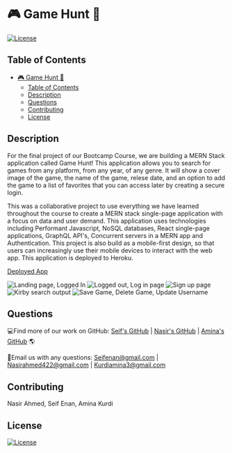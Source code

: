 # 🎮 Game Hunt 🎲
[![License](https://img.shields.io/badge/License-MIT-blue.svg)](https://opensource.org/licenses/mit/)

## Table of Contents
- [🎮 Game Hunt 🎲](#-game-hunt-)
  - [Table of Contents](#table-of-contents)
  - [Description](#description)
  - [Questions](#questions)
  - [Contributing](#contributing)
  - [License](#license)

## Description
For the final project of our Bootcamp Course, we are building a MERN Stack application called Game Hunt! This application allows you to search for games from any platform, from any year, of any genre. It will show a cover image of the game, the name of the game, relese date, and an option to add the game to a list of favorites that you can access later by creating a secure login. 

This was a collaborative project to use everything we have learned throughout the course to create a MERN stack single-page application with a focus on data and user demand. This application uses technologies including Performant Javascript, NoSQL databases, React single-page applications, GraphQL API's, Concurrent servers in a MERN app and Authentication. This project is also build as a mobile-first design, so that users can increasingly use their mobile devices to interact with the web app. This application is deployed to Heroku. 

[Deployed App](https://game-hunt-3.herokuapp.com/)

![Landing page, Logged In](/images/gh1.jpg)
![Logged out, Log in page](/images/gh2.jpg)
![Sign up page](/images/gh3.jpg)
![Kirby search output](/images/gh4.jpg)
![Save Game, Delete Game, Update Username](/images/gif.gif)

## Questions
💻Find more of our work on GitHub: [Seif's GitHub](https://github.com/Seifenan) | [Nasir's GitHub](https://github.com/nasirahmed422) | [Amina's GitHub](https://github.com/Kurdiamina3) 🌎

📧Email us with any questions: [Seifenan@gmail.com](mailto:Seifenan@gmail.com) | [Nasirahmed422@gmail.com](mailto:Nasirahmed422@gmail.com) | [Kurdiamina3@gmail.com](mailto:Kurdiamina3@gmail)

## Contributing
Nasir Ahmed, Seif Enan, Amina Kurdi 

## License
[![License](https://img.shields.io/badge/License-MIT-blue.svg)](https://opensource.org/licenses/mit/)